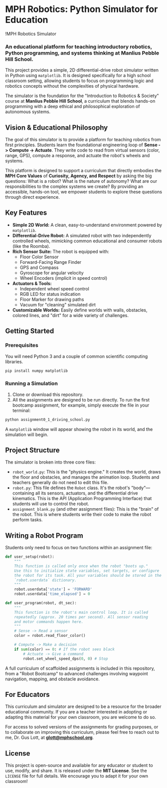 # MPH Robotics: Python Simulator for Education

!MPH Robotics Simulator

### An educational platform for teaching introductory robotics, Python programming, and systems thinking at Manlius Pebble Hill School.

This project provides a simple, 2D differential-drive robot simulator written in Python using `matplotlib`. It is designed specifically for a high school classroom setting, allowing students to focus on programming logic and robotics concepts without the complexities of physical hardware.

The simulator is the foundation for the "Introduction to Robotics & Society" course at **Manlius Pebble Hill School**, a curriculum that blends hands-on programming with a deep ethical and philosophical exploration of autonomous systems.

## Vision & Educational Philosophy

The goal of this simulator is to provide a platform for teaching robotics from first principles. Students learn the foundational engineering loop of **Sense -> Compute -> Actuate**. They write code to read from virtual sensors (color, range, GPS), compute a response, and actuate the robot's wheels and systems.

This platform is designed to support a curriculum that directly embodies the **MPH Core Values** of **Curiosity, Agency, and Respect** by asking the big questions: What is a robot? What is the nature of autonomy? What are our responsibilities to the complex systems we create? By providing an accessible, hands-on tool, we empower students to explore these questions through direct experience.

## Key Features

* **Simple 2D World:** A clean, easy-to-understand environment powered by `matplotlib`.
* **Differential-Drive Robot:** A simulated robot with two independently controlled wheels, mimicking common educational and consumer robots (like the Roomba).
* **Rich Sensor Suite:** The robot is equipped with:
    * Floor Color Sensor
    * Forward-Facing Range Finder
    * GPS and Compass
    * Gyroscope for angular velocity
    * Wheel Encoders (implicit in speed control)
* **Actuators & Tools:**
    * Independent wheel speed control
    * RGB LED for status indication
    * Floor Marker for drawing paths
    * Vacuum for "cleaning" simulated dirt
* **Customizable Worlds:** Easily define worlds with walls, obstacles, colored lines, and "dirt" for a wide variety of challenges.

## Getting Started

### Prerequisites

You will need Python 3 and a couple of common scientific computing libraries.

```bash
pip install numpy matplotlib
```

### Running a Simulation

1.  Clone or download this repository.
2.  All the assignments are designed to be run directly. To run the first bootcamp assignment, for example, simply execute the file in your terminal:

```bash
python assignment0_1_driving_school.py
```

A `matplotlib` window will appear showing the robot in its world, and the simulation will begin.

## Project Structure

The simulator is broken into three core files:

* `robot_world.py`: This is the "physics engine." It creates the world, draws the floor and obstacles, and manages the animation loop. Students and teachers generally do not need to edit this file.
* `robot.py`: This file defines the `Robot` class. It's the robot's "body"—containing all its sensors, actuators, and the differential drive kinematics. This is the API (Application Programming Interface) that students will use to control the robot.
* `assignment_blank.py` (and other assignment files): This is the "brain" of the robot. This is where students write their code to make the robot perform tasks.

## Writing a Robot Program

Students only need to focus on two functions within an assignment file:

```python
def user_setup(robot):
    """
    This function is called only once when the robot "boots up."
    Use this to initialize state variables, set targets, or configure
    the robot for its task. All your variables should be stored in the
    `robot.userdata` dictionary.
    """
    robot.userdata['state'] = 'FORWARD'
    robot.userdata['time_elapsed'] = 0

def user_program(robot, dt_sec):
    """
    This function is the robot's main control loop. It is called
    repeatedly (approx. 20 times per second). All sensor reading
    and motor commands happen here.
    """
    # Sense -> Read a sensor
    color = robot.read_floor_color()

    # Compute -> Make a decision
    if sum(color) == 0: # If the robot sees black
        # Actuate -> Give a command
        robot.set_wheel_speed_dps(0, 0) # Stop
```

A full curriculum of scaffolded assignments is included in this repository, from a "Robot Bootcamp" to advanced challenges involving waypoint navigation, mapping, and obstacle avoidance.

## For Educators

This curriculum and simulator are designed to be a resource for the broader educational community. If you are a teacher interested in adopting or adapting this material for your own classroom, you are welcome to do so.

For access to solved versions of the assignments for grading purposes, or to collaborate on improving this curriculum, please feel free to reach out to me, Dr. Gus Lott, at **<glott@mphschool.org>**.

## License

This project is open-source and available for any educator or student to use, modify, and share. It is released under the **MIT License**. See the `LICENSE` file for full details. We encourage you to adapt it for your own classroom!